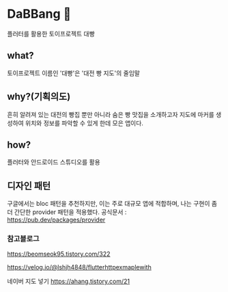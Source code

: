 # DaBBang 🍞
플러터를 활용한 토이프로젝트 대빵 


## what?
토이프로젝트 이름인 '대빵'은 '대전 빵 지도'의 줄임말


## why?(기획의도)
흔히 알려져 있는 대전의 빵집 뿐만 아니라 숨은 빵 맛집을 소개하고자 지도에 마커를 생성하여 위치와 정보를 파악할 수 있게 한데 모은 앱이다.


## how?
 플러터와 안드로이드 스튜디오를 활용
 
 
## 디자인 패턴
 구글에서는 bloc 패턴을 추천하지만, 이는 주로 대규모 앱에 적합하며, 나는 구현이 좀 더 간단한 provider 패턴을 적용했다.
 공식문서 : https://pub.dev/packages/provider


### 참고블로그

https://beomseok95.tistory.com/322

https://velog.io/@lshjh4848/flutterhttpexmaplewith

네이버 지도 넣기
https://ahang.tistory.com/21
